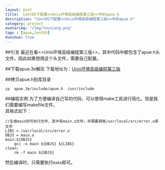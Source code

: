 ```yaml
---
layout: post
title:  CentOS下配置<<Unix环境高级编程第三版>>中的apue.h
description: "CentOS下配置<<Unix环境高级编程第三版>>中的apue.h"
category: project
avatarimg: "/img/touxiang.png"
tags : [apue,CentOS]
duoshuo: true
---
```

##引言
最近在看<<Unix环境高级编程第三版>>，其中代码中都包含了apue.h头文件。因此如果想用这个头文件，需要自己配置。

<!-- more -->

##下载apue.3e解压
下载地址为：[Unix环境高级编程第三版][1]

##拷贝apue.h到库目录

	cp  apue.3e/include/apue.h  /usr/include

##编程实例
为了方便编译自己写的代码，可以使用make工具进行简化。但是我们需要编写makefile文件。   
其格式如下：

	//生成main的可执行文件，其中有main.o文件，并需要调用/usr/local/src/error.o库文件
	LIBS = /usr/local/src/error.o
	OBJS = main.o
	main:${OBJS}
		gcc -o main ${OBJS} ${LIBS}
	clean:
		rm -f main ${OBJS}

然后编译时，只需要执行`make`即可。

[1]:http://www.apuebook.com/ 


